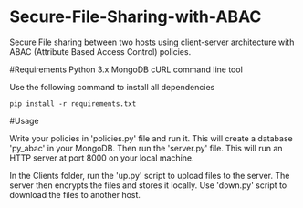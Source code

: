 # Secure-File-Sharing-with-ABAC
Secure File sharing between two hosts using client-server architecture with ABAC (Attribute Based Access Control) policies.

#Requirements
Python 3.x
MongoDB
cURL command line tool

Use the following command to install all dependencies
```console
pip install -r requirements.txt
```

#Usage

Write your policies in 'policies.py' file and run it. This will create a database 'py_abac' in your MongoDB.
Then run the 'server.py' file. This will run an HTTP server at port 8000 on your local machine.

In the Clients folder, run the 'up.py' script to upload files to the server. The server then encrypts the files and stores it locally. Use 'down.py' script to download the files to another host.